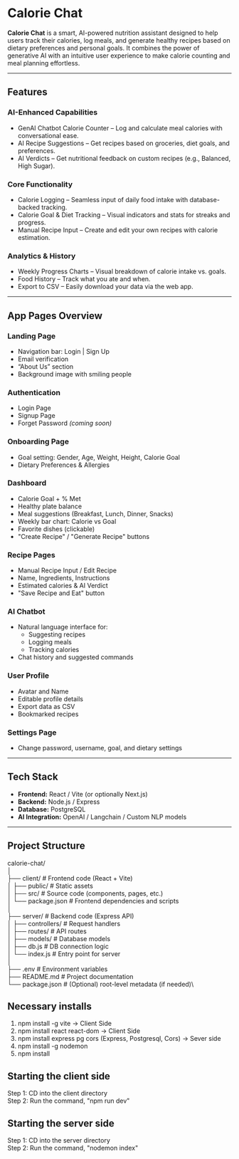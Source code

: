 # Calorie Chat

**Calorie Chat** is a smart, AI-powered nutrition assistant designed to help users track their calories, log meals, and generate healthy recipes based on dietary preferences and personal goals. It combines the power of generative AI with an intuitive user experience to make calorie counting and meal planning effortless.

---

## Features

### AI-Enhanced Capabilities
- GenAI Chatbot Calorie Counter – Log and calculate meal calories with conversational ease.
- AI Recipe Suggestions – Get recipes based on groceries, diet goals, and preferences.
- AI Verdicts – Get nutritional feedback on custom recipes (e.g., Balanced, High Sugar).

### Core Functionality
- Calorie Logging – Seamless input of daily food intake with database-backed tracking.
- Calorie Goal & Diet Tracking – Visual indicators and stats for streaks and progress.
- Manual Recipe Input – Create and edit your own recipes with calorie estimation.

### Analytics & History
- Weekly Progress Charts – Visual breakdown of calorie intake vs. goals.
- Food History – Track what you ate and when.
- Export to CSV – Easily download your data via the web app.

---

## App Pages Overview

### Landing Page
- Navigation bar: Login | Sign Up
- Email verification
- “About Us” section
- Background image with smiling people

### Authentication
- Login Page
- Signup Page
- Forget Password *(coming soon)*

### Onboarding Page
- Goal setting: Gender, Age, Weight, Height, Calorie Goal
- Dietary Preferences & Allergies

### Dashboard
- Calorie Goal + % Met
- Healthy plate balance
- Meal suggestions (Breakfast, Lunch, Dinner, Snacks)
- Weekly bar chart: Calorie vs Goal
- Favorite dishes (clickable)
- "Create Recipe" / "Generate Recipe" buttons

### Recipe Pages
- Manual Recipe Input / Edit Recipe
- Name, Ingredients, Instructions
- Estimated calories & AI Verdict
- "Save Recipe and Eat" button

### AI Chatbot
- Natural language interface for:
  - Suggesting recipes
  - Logging meals
  - Tracking calories
- Chat history and suggested commands

### User Profile
- Avatar and Name
- Editable profile details
- Export data as CSV
- Bookmarked recipes

### Settings Page
- Change password, username, goal, and dietary settings

---

## Tech Stack

- **Frontend:** React / Vite (or optionally Next.js)
- **Backend:** Node.js / Express
- **Database:** PostgreSQL
- **AI Integration:** OpenAI / Langchain / Custom NLP models

---

## Project Structure

calorie-chat/\
│\
├── client/                  # Frontend code (React + Vite)\
│   ├── public/              # Static assets\
│   ├── src/                 # Source code (components, pages, etc.)\
│   └── package.json         # Frontend dependencies and scripts\
│\
├── server/                  # Backend code (Express API)\
│   ├── controllers/         # Request handlers\
│   ├── routes/              # API routes\
│   ├── models/              # Database models\
│   ├── db.js                # DB connection logic\
│   └── index.js             # Entry point for server\
│\
├── .env                     # Environment variables\
├── README.md                # Project documentation\
└── package.json             # (Optional) root-level metadata (if needed)\

## Necessary installs
1. npm install -g vite -> Client Side
2. npm install react react-dom -> Client Side
3. npm install express pg cors (Express, Postgresql, Cors) -> Sever side
4. npm install -g nodemon
5. npm install

## Starting the client side
Step 1: CD into the client directory\
Step 2: Run the command, "npm run dev"

## Starting the server side
Step 1: CD into the server directory\
Step 2: Run the command, "nodemon index"
